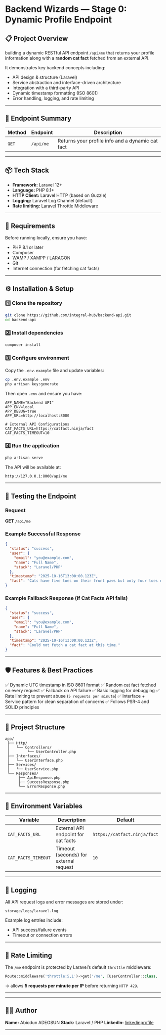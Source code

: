 
# Backend Wizards — Stage 0: Dynamic Profile Endpoint

## 📋 Project Overview

building a dynamic RESTful API endpoint `/api/me` that returns your profile information along with a **random cat fact** fetched from an external API.

It demonstrates key backend concepts including:

* API design & structure (Laravel)
* Service abstraction and interface-driven architecture
* Integration with a third-party API
* Dynamic timestamp formatting (ISO 8601)
* Error handling, logging, and rate limiting

---

## 🚀 Endpoint Summary

| Method | Endpoint  | Description                                      |
| ------ | --------- | ------------------------------------------------ |
| `GET`  | `/api/me` | Returns your profile info and a dynamic cat fact |

---

## 📦 Tech Stack

* **Framework:** Laravel 12+
* **Language:** PHP 8.1+
* **HTTP Client:** Laravel HTTP (based on Guzzle)
* **Logging:** Laravel Log Channel (default)
* **Rate limiting:** Laravel Throttle Middleware

---

## 🧰 Requirements

Before running locally, ensure you have:

* PHP 8.1 or later
* Composer
* WAMP / XAMPP / LARAGON
* Git
* Internet connection (for fetching cat facts)

---

## ⚙️ Installation & Setup

### 1️⃣ Clone the repository

```bash
git clone https://github.com/integral-hub/backend-api.git
cd backend-api
```

### 2️⃣ Install dependencies

```bash
composer install
```

### 3️⃣ Configure environment

Copy the `.env.example` file and update variables:

```bash
cp .env.example .env
php artisan key:generate
```

Then open `.env` and ensure you have:

```env
APP_NAME="Backend API"
APP_ENV=local
APP_DEBUG=true
APP_URL=http://localhost:8000

# External API Configurations
CAT_FACTS_URL=https://catfact.ninja/fact
CAT_FACTS_TIMEOUT=10
```

### 4️⃣ Run the application

```bash
php artisan serve
```

The API will be available at:

```
http://127.0.0.1:8000/api/me
```

---

## 🧪 Testing the Endpoint

### Request

**GET** `/api/me`

### Example Successful Response

```json
{
  "status": "success",
  "user": {
    "email": "you@example.com",
    "name": "Full Name",
    "stack": "Laravel/PHP"
  },
  "timestamp": "2025-10-16T13:00:00.123Z",
  "fact": "Cats have five toes on their front paws but only four toes on their back paws."
}
```

### Example Fallback Response (if Cat Facts API fails)

```json
{
  "status": "success",
  "user": {
    "email": "you@example.com",
    "name": "Full Name",
    "stack": "Laravel/PHP"
  },
  "timestamp": "2025-10-16T13:00:00.123Z",
  "fact": "Could not fetch a cat fact at this time."
}
```

---

## 🛡️ Features & Best Practices

✅ Dynamic UTC timestamp in ISO 8601 format
✅ Random cat fact fetched on every request
✅ Fallback on API failure
✅ Basic logging for debugging
✅ Rate limiting to prevent abuse (`5 requests per minute`)
✅ Interface + Service pattern for clean separation of concerns
✅ Follows PSR-4 and SOLID principles

---

## 🧩 Project Structure

```
app/
 ├── Http/
 │   └── Controllers/
 │        └── UserController.php
 ├── Interfaces/
 │   └── UserInterface.php
 ├── Services/
 │   └── UserService.php
 └── Responses/
      ├── ApiResponse.php
      ├── SuccessResponse.php
      └── ErrorResponse.php
```

---

## 🔧 Environment Variables

| Variable            | Description                            | Default                      |
| ------------------- | -------------------------------------- | ---------------------------- |
| `CAT_FACTS_URL`     | External API endpoint for cat facts    | `https://catfact.ninja/fact` |
| `CAT_FACTS_TIMEOUT` | Timeout (seconds) for external request | `10`                          |

---

## 📜 Logging

All API request logs and error messages are stored under:

```
storage/logs/laravel.log
```

Example log entries include:

* API success/failure events
* Timeout or connection errors

---

## 🚦 Rate Limiting

The `/me` endpoint is protected by Laravel’s default `throttle` middleware:

```php
Route::middleware('throttle:5,1')->get('/me', [UserController::class, 'show']);
```

→ allows **5 requests per minute per IP** before returning `HTTP 429`.

---


---

## 🧑‍💻 Author

**Name:** Abiodun ADEOSUN
**Stack:** Laravel / PHP
**LinkedIn:** [linkedinprofile](https://linkedin.com/in/adeosunemer025)

---
